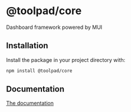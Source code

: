 # @toolpad/core

Dashboard framework powered by MUI

## Installation

Install the package in your project directory with:

```bash
npm install @toolpad/core
```

## Documentation

[The documentation](./docs)
